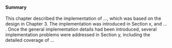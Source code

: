 #### Summary

This chapter described the implementation of ..., which was based on the design in Chapter 3. The implementation was introduced in Section x, and ... . Once the general implementation details had been introduced, several implementation problems were addressed in Section y, including the detailed coverage of ...